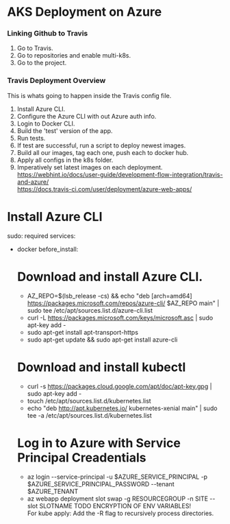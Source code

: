 # AKS Deployment on Azure
### Linking Github to Travis
1. Go to Travis.  
2. Go to repositories and enable multi-k8s.  
3. Go to the project.  
### Travis Deployment Overview
This is whats going to happen inside the Travis config file.  
1. Install Azure CLI.  
2. Configure the Azure CLI with out Azure auth info.  
3. Login to Docker CLI.  
4. Build the 'test' version of the app.  
5. Run tests.  
6. If test are successful, run a script to deploy newest images.  
7. Build all our images, tag each one, push each to docker hub.  
8. Apply all configs in the k8s folder.  
9. Imperatively set latest images on each deployment.  
https://webhint.io/docs/user-guide/development-flow-integration/travis-and-azure/  
https://docs.travis-ci.com/user/deployment/azure-web-apps/  

# Install Azure CLI
sudo: required
services:
  - docker
before_install:
    # Download and install Azure CLI. 
    - AZ_REPO=$(lsb_release -cs) && echo "deb [arch=amd64] https://packages.microsoft.com/repos/azure-cli/ $AZ_REPO main" | sudo tee /etc/apt/sources.list.d/azure-cli.list
    - curl -L https://packages.microsoft.com/keys/microsoft.asc | sudo apt-key add -
    - sudo apt-get install apt-transport-https
    - sudo apt-get update && sudo apt-get install azure-cli
    # Download and install kubectl
    - curl -s https://packages.cloud.google.com/apt/doc/apt-key.gpg | sudo apt-key add -
    - touch /etc/apt/sources.list.d/kubernetes.list 
    - echo "deb http://apt.kubernetes.io/ kubernetes-xenial main" | sudo tee -a /etc/apt/sources.list.d/kubernetes.list
    # Log in to Azure with Service Principal Creadentials
    - az login --service-principal -u $AZURE_SERVICE_PRINCIPAL -p $AZURE_SERVICE_PRINCIPAL_PASSWORD --tenant $AZURE_TENANT
    - az webapp deployment slot swap -g RESOURCEGROUP -n SITE --slot SLOTNAME
TODO ENCRYPTION OF ENV VARIABLES!  
For kube apply: Add the -R flag to recursively process directories.  



